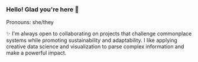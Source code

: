 
### Hello! Glad you're here 🌱
Pronouns: she/they

✨ I'm always open to collaborating on projects that challenge commonplace systems while promoting sustainability and adaptability. I like applying creative data science and visualization to parse complex information and make a powerful impact. 

<!--
**hvanova/hvanova** is a ✨ _special_ ✨ repository because its `README.md` (this file) appears on your GitHub profile.

Here are some ideas to get you started:

- 🔭 I’m currently working on ...
- 🌱 I’m currently learning ...
- 👯 I’m looking to collaborate on ...
- 🤔 I’m looking for help with ...
- 💬 Ask me about ...
- 📫 How to reach me: ...
- 😄 Pronouns: ...
- ⚡ Fun fact: ...
-->
